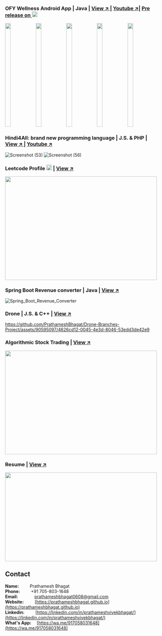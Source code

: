 <meta name="viewport" content="width=device-width, initial-scale=1.0, minimum-scale=1.0">

### OFY Wellness Android App | Java | [View ↗️ ](https://github.com/PrathameshBhagat/OFY-Wellness) |  [Youtube ↗️](https://youtu.be/KeUw_8UkWuI?feature=shared)| [Pre release on <img src="https://github.com/user-attachments/assets/ae8eac81-5401-4208-8e7c-17c9b2104f7e" style="height:18px;width:18px">](https://wa.me/917058031648?text=Hey!%20I%20would%20like%20to%20register%20for%20the%20pre-release%20of%20OFY%20Wellness%20App.)
<img src="https://github.com/PrathameshBhagat/OFY-Wellness/assets/90595097/0f777aff-7e51-4db3-9ee9-4eec2d6613ce" style="height:35vw;width:19%">
<img src="https://github.com/PrathameshBhagat/OFY-Wellness/assets/90595097/6d6e6cd3-d65f-4385-a474-e6c6b9785c1c" style="height:35vw;width:19%">
<img src="https://github.com/PrathameshBhagat/OFY-Wellness/assets/90595097/4ff5f01f-96ad-4c57-8e92-5f413a13ec1d" style="height:35vw;width:19%">
<img src="https://github.com/PrathameshBhagat/OFY-Wellness/assets/90595097/77e69c18-32f0-4913-9ea0-0936d2744d54" style="height:35vw;width:19%">
<img src="https://github.com/user-attachments/assets/10adaad7-92c5-4846-9486-1b9bfe5757ef" style="height:35vw;width:19%">

### Hindi4All: brand new programming language | J.S. & PHP | [View ↗️ ](https://github.com/PrathameshBhagat/Documentation-Project/) |  [Youtube ↗️](https://www.youtube.com/watch?v=OoUNVvhEFZg)  
![Screenshot (53)](https://github.com/PrathameshBhagat/Documentation-Project/assets/90595097/beefd877-98ea-4171-ae5a-60db183096fa)
![Screenshot (56)](https://github.com/PrathameshBhagat/Documentation-Project/assets/90595097/c529c72b-02d3-4d53-899c-a8eacf2837b4)

### Leetcode Profile <img src="https://github.com/user-attachments/assets/cf53f9fb-d45a-42f3-9adb-b3ebb3b13ac3" style="height:18px;width:18px"> | [View ↗️ ](https://leetcode.com/u/Prathamesh_Bhagat/)
<img src="https://github.com/user-attachments/assets/e2eff0c4-d689-4d6f-afd8-d7cea901c545" style="height:35vw;width:99%">

### Spring Boot Revenue converter | Java | [View ↗️ ](https://github.com/PrathameshBhagat/Spring-Earning-Revenue-Converter)  
![Spring_Boot_Revenue_Converter](https://github.com/PrathameshBhagat/Spring-Earning-Revenue-Converter/assets/90595097/d81c4d31-ce84-4383-a17d-6549c47a5c29)

### Drone | J.S. & C++ | [View ↗️ ](https://github.com/PrathameshBhagat/Drone-Branches-Project)  
https://github.com/PrathameshBhagat/Drone-Branches-Project/assets/90595097/4626cd12-0045-4e3d-8046-53edd3de42e9

### Algorithmic Stock Trading | [View ↗️ ](https://github.com/PrathameshBhagat/Pratice-Files/tree/main/PPLab)  
<img src="https://github.com/user-attachments/assets/58601410-4e93-4bc1-9154-c909e393f493" style="height:35vw;width:99%">

### Resume | [View ↗️ ](https://github.com/PrathameshBhagat/Resume/blob/main/Prathamesh_Bhagat_BTech_Resume.pdf)  
<img src="https://github.com/user-attachments/assets/0f0eba6d-0e54-44c1-af32-002f93655d1e" style="height:30vw;width:99%">

## Contact    
**Name:**&emsp; &emsp; Prathamesh Bhagat  
**Phone:**&emsp; &emsp; +91 705-803-1648  
**Email:**&emsp; &emsp; &emsp; [prathameshbhagat0608@gmail.com](mailto:prathameshbhagat0608@gmail.com)  
**Website:**&emsp; &emsp; [https://prathameshbhagat.github.io](https://prathameshbhagat.github.io)  
**Linkedin:**&emsp; &emsp; [https://linkedin.com/in/prathameshvivekbhagat/](https://linkedin.com/in/prathameshvivekbhagat/)    
**What's App:**&emsp; [https://wa.me/917058031648](https://wa.me/917058031648)
<!--
<ikmg  width=800 src ="http://github-readme-streak-stats.herokuapp.com?user=PrathameshBhagat&fire=ff5555&ring=000099&currStreakLabel=000000&background=-45%2C00F0FF%2C001BFF">
**PrathameshBhagat/PrathameshBhagat** is a ✨ _special_ ✨ repository because its `README.md` (this file) appears on your GitHub profile.

Here are some ideas to get you started:

- 🔭 I’m currently working on ...
- 🌱 I’m currently learning ...
- 👯 I’m looking to collaborate on ...
- 🤔 I’m looking for help with ...
- 💬 Ask me about ...
- 📫 How to reach me: ...
- 😄 Pronouns: ...
- ⚡ Fun fact: ...
-->
